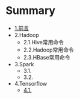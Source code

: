 # Summary

* [1.前言](README.md)
* 2.Hadoop
  * 2.1.Hive常用命令
  * 2.2.Hadoop常用命令
  * 2.3.HBase常用命令
* 3.Spark
  * 3.1.
  * 3.2.
* 4.Tensorflow
  * [4.1.](41.md)

